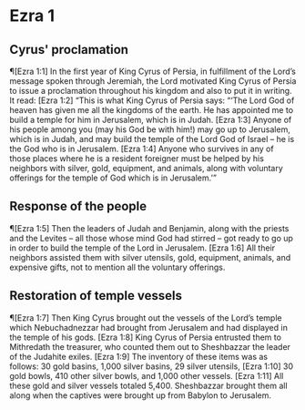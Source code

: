 # Ezra 1

## Cyrus' proclamation
¶[Ezra 1:1] In the first year of King Cyrus of Persia, in fulfillment of the Lord’s message spoken through Jeremiah, the Lord motivated King Cyrus of Persia to issue a proclamation throughout his kingdom and also to put it in writing. It read:
[Ezra 1:2] “This is what King Cyrus of Persia says: “‘The Lord God of heaven has given me all the kingdoms of the earth. He has appointed me to build a temple for him in Jerusalem, which is in Judah.
[Ezra 1:3] Anyone of his people among you (may his God be with him!) may go up to Jerusalem, which is in Judah, and may build the temple of the Lord God of Israel – he is the God who is in Jerusalem.
[Ezra 1:4] Anyone who survives in any of those places where he is a resident foreigner must be helped by his neighbors with silver, gold, equipment, and animals, along with voluntary offerings for the temple of God which is in Jerusalem.’”

## Response of the people
¶[Ezra 1:5] Then the leaders of Judah and Benjamin, along with the priests and the Levites – all those whose mind God had stirred – got ready to go up in order to build the temple of the Lord in Jerusalem.
[Ezra 1:6] All their neighbors assisted them with silver utensils, gold, equipment, animals, and expensive gifts, not to mention all the voluntary offerings.

## Restoration of temple vessels
¶[Ezra 1:7] Then King Cyrus brought out the vessels of the Lord’s temple which Nebuchadnezzar had brought from Jerusalem and had displayed in the temple of his gods.
[Ezra 1:8] King Cyrus of Persia entrusted them to Mithredath the treasurer, who counted them out to Sheshbazzar the leader of the Judahite exiles.
[Ezra 1:9] The inventory of these items was as follows: 30 gold basins, 1,000 silver basins, 29 silver utensils,
[Ezra 1:10] 30 gold bowls, 410 other silver bowls, and 1,000 other vessels.
[Ezra 1:11] All these gold and silver vessels totaled 5,400. Sheshbazzar brought them all along when the captives were brought up from Babylon to Jerusalem.
